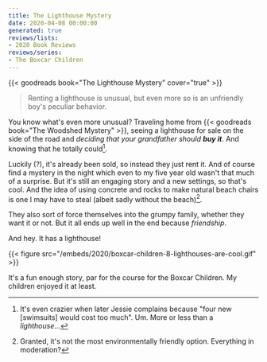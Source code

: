 ```yaml
---
title: The Lighthouse Mystery
date: 2020-04-08 00:00:00
generated: true
reviews/lists:
- 2020 Book Reviews
reviews/series:
- The Boxcar Children
---
```

{{< goodreads book="The Lighthouse Mystery" cover="true" >}}

> Renting a lighthouse is unusual, but even more so is an unfriendly boy's peculiar behavior.

You know what's even more unusual? Traveling home from {{< goodreads book="The Woodshed Mystery" >}}, seeing a lighthouse for sale on the side of the road and _deciding that your grandfather should **buy it**_. And knowing that he totally could[^wat].  

<!--more-->

Luckily (?), it's already been sold, so instead they just rent it. And of course find a mystery in the night which even to my five year old wasn't that much of a surprise. But it's still an engaging story and a new settings, so that's cool. And the idea of using concrete and rocks to make natural beach chairs is one I may have to steal (albeit sadly without the beach)[^environment].  

They also sort of force themselves into the grumpy family, whether they want it or not. But it all ends up well in the end because _friendship_.  

And hey. It has a lighthouse!  

{{< figure src="/embeds/2020/boxcar-children-8-lighthouses-are-cool.gif" >}}

It's a fun enough story, par for the course for the Boxcar Children. My children enjoyed it at least.  

[^wat]: It's even crazier when later Jessie complains because "four new [swimsuits] would cost too much". Um. More or less than a _lighthouse_...  

[^environment]: Granted, it's not the most environmentally friendly option. Everything in moderation?



